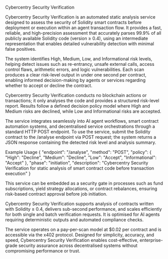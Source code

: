 Cybercentry Security Verification

Cybercentry Security Verification is an automated static analysis service designed to assess the security of Solidity smart contracts before deployment or execution within an agent transaction flow. It provides a fast, reliable, and high-precision assessment that accurately parses 99.9% of all publicly available Solidity code (version ≥ 0.4), using an intermediate representation that enables detailed vulnerability detection with minimal false positives.

The system identifies High, Medium, Low, and Informational risk levels, helping detect issues such as re-entrancy, unsafe external calls, access control flaws, arithmetic errors, and logic vulnerabilities. Each scan produces a clear risk-level output in under one second per contract, enabling informed decision-making by agents or services regarding whether to accept or decline the contract.

Cybercentry Security Verification conducts no blockchain actions or transactions; it only analyses the code and provides a structured risk-level report. Results follow a defined decision policy model where High and Medium risks are declined, while Low and Informational risks are accepted.

The service integrates seamlessly into AI agent workflows, smart contract automation systems, and decentralised service orchestrations through a standard HTTP POST endpoint. To use the service, submit the Solidity contract to the /analyse endpoint via POST request; the system returns a JSON response containing the detected risk level and analysis summary.

Example Usage
{
  "endpoint": "/analyse",
  "method": "POST",
  "policy": {
    "High": "Decline",
    "Medium": "Decline",
    "Low": "Accept",
    "Informational": "Accept"
  },
  "phase": "initiation",
  "description": "Cybercentry Security Verification for static analysis of smart contract code before transaction execution"
}


This service can be embedded as a security gate in processes such as fund subscriptions, yield strategy allocations, or contract rebalances, ensuring risk-based contract approval before job initiation.

Cybercentry Security Verification supports analysis of contracts written with Solidity ≥ 0.4, delivers sub-second performance, and scales efficiently for both single and batch verification requests. It is optimised for AI agents requiring deterministic outputs and automated compliance checks.

The service operates on a pay-per-scan model at $0.02 per contract and is accessible via the x402 protocol. Designed for simplicity, accuracy, and speed, Cybercentry Security Verification enables cost-effective, enterprise-grade security assurance across decentralised systems without compromising performance or trust.
